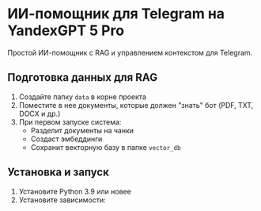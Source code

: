 # ИИ-помощник для Telegram на YandexGPT 5 Pro

Простой ИИ-помощник с RAG и управлением контекстом для Telegram.

## Подготовка данных для RAG

1. Создайте папку `data` в корне проекта
2. Поместите в нее документы, которые должен "знать" бот (PDF, TXT, DOCX и др.)
3. При первом запуске система:
   - Разделит документы на чанки
   - Создаст эмбеддинги
   - Сохранит векторную базу в папке `vector_db`

## Установка и запуск

1. Установите Python 3.9 или новее
2. Установите зависимости:
